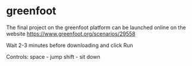 # greenfoot

The final project on the greenfoot platform can be launched online on the website https://www.greenfoot.org/scenarios/29558

Wait 2-3 minutes before downloading and click Run

Controls:
space - jump
shift - sit down

